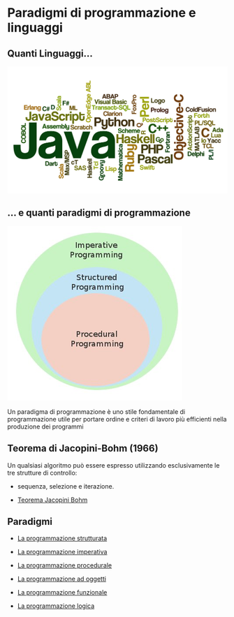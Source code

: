 # Paradigmi di programmazione e linguaggi


## Quanti Linguaggi...

![linguaggi](https://raw.githubusercontent.com/maboglia/Fondamenti/master/img/linguaggi.jpg)

## … e quanti paradigmi di programmazione

![paradigmi](https://raw.githubusercontent.com/maboglia/Fondamenti/master/img/paradigmi.jpg)

Un paradigma di programmazione è uno stile fondamentale di programmazione utile per portare ordine e criteri di lavoro più efficienti nella produzione dei programmi 


## Teorema di Jacopini-Bohm (1966)

Un qualsiasi algoritmo può essere espresso utilizzando esclusivamente le tre strutture di controllo:

* sequenza, selezione e iterazione.

* [Teorema Jacopini Bohm](https://raw.githubusercontent.com/maboglia/Fondamenti/master/004_TeoremaJB.md)


## Paradigmi

* [La programmazione strutturata](https://raw.githubusercontent.com/maboglia/Fondamenti/master/003_Strutturata.md)

* [La programmazione imperativa](https://raw.githubusercontent.com/maboglia/Fondamenti/master/003_Imperativa.md)

* [La programmazione procedurale](https://raw.githubusercontent.com/maboglia/Fondamenti/master/003_Procedurale.md)

* [La programmazione ad oggetti](https://raw.githubusercontent.com/maboglia/Fondamenti/master/005_OOP.md)

* [La programmazione funzionale](https://raw.githubusercontent.com/maboglia/Fondamenti/master/003_Funzionale.md)

* [La programmazione logica](https://raw.githubusercontent.com/maboglia/Fondamenti/master/003_Programmazione_logica.md)

